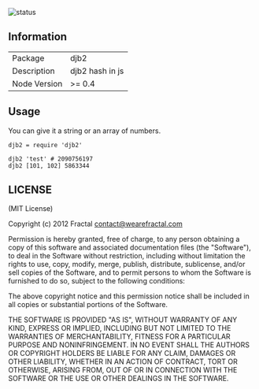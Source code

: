 ![status](https://secure.travis-ci.org/wearefractal/djb2.png?branch=master)

## Information

<table>
<tr> 
<td>Package</td><td>djb2</td>
</tr>
<tr>
<td>Description</td>
<td>djb2 hash in js</td>
</tr>
<tr>
<td>Node Version</td>
<td>>= 0.4</td>
</tr>
</table>

## Usage

You can give it a string or an array of numbers.

```coffee-script
djb2 = require 'djb2'

djb2 'test' # 2090756197
djb2 [101, 102] 5863344
```

## LICENSE

(MIT License)

Copyright (c) 2012 Fractal <contact@wearefractal.com>

Permission is hereby granted, free of charge, to any person obtaining
a copy of this software and associated documentation files (the
"Software"), to deal in the Software without restriction, including
without limitation the rights to use, copy, modify, merge, publish,
distribute, sublicense, and/or sell copies of the Software, and to
permit persons to whom the Software is furnished to do so, subject to
the following conditions:

The above copyright notice and this permission notice shall be
included in all copies or substantial portions of the Software.

THE SOFTWARE IS PROVIDED "AS IS", WITHOUT WARRANTY OF ANY KIND,
EXPRESS OR IMPLIED, INCLUDING BUT NOT LIMITED TO THE WARRANTIES OF
MERCHANTABILITY, FITNESS FOR A PARTICULAR PURPOSE AND
NONINFRINGEMENT. IN NO EVENT SHALL THE AUTHORS OR COPYRIGHT HOLDERS BE
LIABLE FOR ANY CLAIM, DAMAGES OR OTHER LIABILITY, WHETHER IN AN ACTION
OF CONTRACT, TORT OR OTHERWISE, ARISING FROM, OUT OF OR IN CONNECTION
WITH THE SOFTWARE OR THE USE OR OTHER DEALINGS IN THE SOFTWARE.
